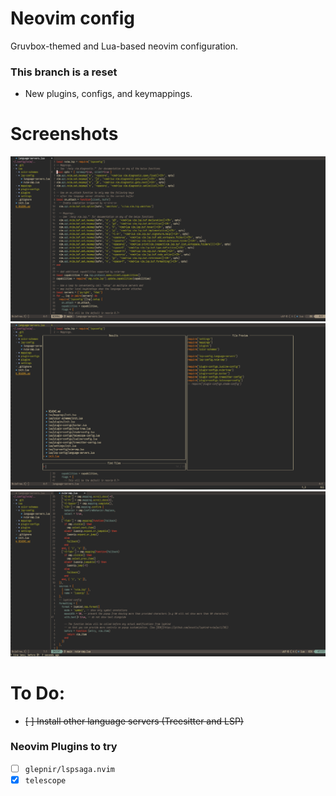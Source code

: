# Neovim config
Gruvbox-themed and Lua-based neovim configuration.

### This branch is a reset

- New plugins, configs, and keymappings.

# Screenshots

![screenshot](/screenshots/s1.png)
![screenshot](/screenshots/s2.png)
![screenshot](/screenshots/s3.png)

# To Do:
- ~~[ ] Install other language servers (Treesitter and LSP)~~

### Neovim Plugins to try
- [ ] `glepnir/lspsaga.nvim`
- [x] `telescope`

